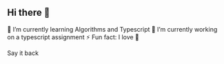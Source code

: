 ## Hi there 👋

🌱 I’m currently learning Algorithms and Typescript
🔭 I’m currently working on a typescript assignment
⚡ Fun fact: I love 🏀

Say it back
<!--
**johnbernardo2/johnbernardo2** is a ✨ _special_ ✨ repository because its `README.md` (this file) appears on your GitHub profile.

Here are some ideas to get you started:

- 🔭 I’m currently working on ...
- 🌱 I’m currently learning ...
- 👯 I’m looking to collaborate on ...
- 🤔 I’m looking for help with ...
- 💬 Ask me about ...
- 📫 How to reach me: ...
- 😄 Pronouns: ...
- ⚡ Fun fact: ...
-->
